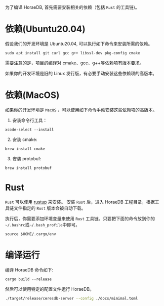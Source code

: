 为了编译 HoraeDB, 首先需要安装相关的依赖（包括 `Rust` 的工具链)。

# 依赖(Ubuntu20.04)

假设我们的开发环境是 Ubuntu20.04, 可以执行如下命令来安装所需的依赖。

```shell
sudo apt install git curl gcc g++ libssl-dev pkg-config cmake
```

需要注意的是，项目的编译对 cmake、gcc、g++等依赖项有版本要求。

如果你的开发环境是旧的 Linux 发行版，有必要手动安装这些依赖项的高版本。

# 依赖(MacOS)

如果你的开发环境是 `MacOS` ，可以使用如下命令手动安装这些依赖项的高版本。

1. 安装命令行工具：

```shell
xcode-select --install
```

2. 安装 cmake:

```shell
brew install cmake
```

3. 安装 protobuf:

```shell
brew install protobuf
```

# Rust

`Rust` 可以使用 [rustup](https://rustup.rs/) 来安装。
安装 `Rust` 后，进入 HoraeDB 工程目录，根据工具链文件指定的 `Rust` 版本会被自动下载。

执行后，你需要添加环境变量来使用 `Rust` 工具链。只要把下面的命令放到你的`~/.bashrc`或`~/.bash_profile`中即可。

```shell
source $HOME/.cargo/env
```

# 编译运行

编译 HoraeDB 命令如下:

```
cargo build --release
```

然后可以使用特定的配置文件运行 HoraeDB。

```bash
./target/release/ceresdb-server --config ./docs/minimal.toml
```
